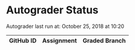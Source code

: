 # Autograder Status
Autograder last run at: October 25, 2018 at 10:20

| GitHub ID | Assignment | Graded Branch |
|-----------|------------|---------------|
